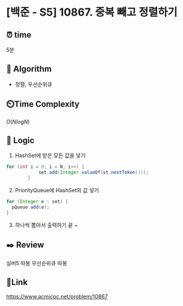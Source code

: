 # [백준 - S5] 10867. 중복 빼고 정렬하기

## ⏰ **time**
5분

## :pushpin: **Algorithm**
- 정렬, 우선순위큐

## ⏲️**Time Complexity**
$O(NlogN)$

## :round_pushpin: **Logic**
1. HashSet에 받은 모든 값을 넣기
```java
for (int i = 0; i < N; i++) {
            set.add(Integer.valueOf(st.nextToken()));
        }
```
2. PriorityQueue에 HashSet의 값 넣기
```java
for (Integer e : set) {
  pQueue.add(e);
}
```
3. 하나씩 뽑아서 출력하기 끝 ~

## :black_nib: **Review**  
실버5 따봉 우선순위큐 따봉

## 📡**Link**
https://www.acmicpc.net/problem/10867
